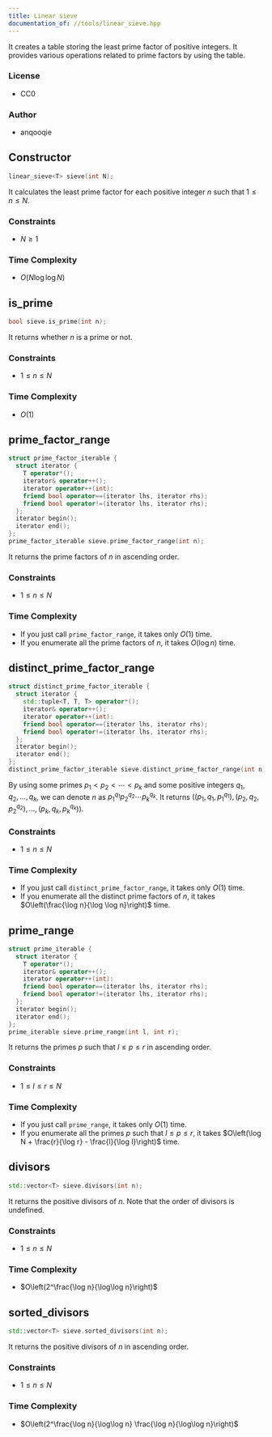 ```yaml
---
title: Linear sieve
documentation_of: //tools/linear_sieve.hpp
---
```


It creates a table storing the least prime factor of positive integers.
It provides various operations related to prime factors by using the table.

### License
- CC0

### Author
- anqooqie

## Constructor
```cpp
linear_sieve<T> sieve(int N);
```

It calculates the least prime factor for each positive integer $n$ such that $1 \leq n \leq N$.

### Constraints
- $N \geq 1$

### Time Complexity
- $O(N \log\log N)$

## is_prime
```cpp
bool sieve.is_prime(int n);
```

It returns whether $n$ is a prime or not.

### Constraints
- $1 \leq n \leq N$

### Time Complexity
- $O(1)$

## prime_factor_range
```cpp
struct prime_factor_iterable {
  struct iterator {
    T operator*();
    iterator& operator++();
    iterator operator++(int):
    friend bool operator==(iterator lhs, iterator rhs);
    friend bool operator!=(iterator lhs, iterator rhs);
  };
  iterator begin();
  iterator end();
};
prime_factor_iterable sieve.prime_factor_range(int n);
```

It returns the prime factors of $n$ in ascending order.

### Constraints
- $1 \leq n \leq N$

### Time Complexity
- If you just call `prime_factor_range`, it takes only $O(1)$ time.
- If you enumerate all the prime factors of $n$, it takes $O(\log n)$ time.

## distinct_prime_factor_range
```cpp
struct distinct_prime_factor_iterable {
  struct iterator {
    std::tuple<T, T, T> operator*();
    iterator& operator++();
    iterator operator++(int):
    friend bool operator==(iterator lhs, iterator rhs);
    friend bool operator!=(iterator lhs, iterator rhs);
  };
  iterator begin();
  iterator end();
};
distinct_prime_factor_iterable sieve.distinct_prime_factor_range(int n);
```

By using some primes $p_1 < p_2 < \cdots < p_k$ and some positive integers $q_1, q_2, \ldots, q_k$, we can denote $n$ as $p_1^{q_1} p_2^{q_2} \cdots p_k^{q_k}$.
It returns $((p_1, q_1, p_1^{q_1}), (p_2, q_2, p_2^{q_2}), \ldots, (p_k, q_k, p_k^{q_k}))$.

### Constraints
- $1 \leq n \leq N$

### Time Complexity
- If you just call `distinct_prime_factor_range`, it takes only $O(1)$ time.
- If you enumerate all the distinct prime factors of $n$, it takes $O\left(\frac{\log n}{\log \log n}\right)$ time.

## prime_range
```cpp
struct prime_iterable {
  struct iterator {
    T operator*();
    iterator& operator++();
    iterator operator++(int):
    friend bool operator==(iterator lhs, iterator rhs);
    friend bool operator!=(iterator lhs, iterator rhs);
  };
  iterator begin();
  iterator end();
};
prime_iterable sieve.prime_range(int l, int r);
```

It returns the primes $p$ such that $l \leq p \leq r$ in ascending order.

### Constraints
- $1 \leq l \leq r \leq N$

### Time Complexity
- If you just call `prime_range`, it takes only $O(1)$ time.
- If you enumerate all the primes $p$ such that $l \leq p \leq r$, it takes $O\left(\log N + \frac{r}{\log r} - \frac{l}{\log l}\right)$ time.

## divisors
```cpp
std::vector<T> sieve.divisors(int n);
```

It returns the positive divisors of $n$.
Note that the order of divisors is undefined.

### Constraints
- $1 \leq n \leq N$

### Time Complexity
- $O\left(2^\frac{\log n}{\log\log n}\right)$

## sorted_divisors
```cpp
std::vector<T> sieve.sorted_divisors(int n);
```

It returns the positive divisors of $n$ in ascending order.

### Constraints
- $1 \leq n \leq N$

### Time Complexity
- $O\left(2^\frac{\log n}{\log\log n} \frac{\log n}{\log\log n}\right)$
